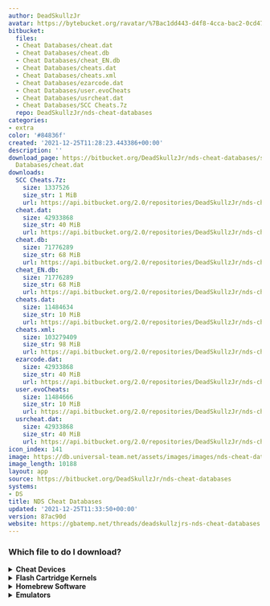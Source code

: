 ```yaml
---
author: DeadSkullzJr
avatar: https://bytebucket.org/ravatar/%7Bac1dd443-d4f8-4cca-bac2-0cd4732f207e%7D?ts=default
bitbucket:
  files:
  - Cheat Databases/cheat.dat
  - Cheat Databases/cheat.db
  - Cheat Databases/cheat_EN.db
  - Cheat Databases/cheats.dat
  - Cheat Databases/cheats.xml
  - Cheat Databases/ezarcode.dat
  - Cheat Databases/user.evoCheats
  - Cheat Databases/usrcheat.dat
  - Cheat Databases/SCC Cheats.7z
  repo: DeadSkullzJr/nds-cheat-databases
categories:
- extra
color: '#84836f'
created: '2021-12-25T11:28:23.443386+00:00'
description: ''
download_page: https://bitbucket.org/DeadSkullzJr/nds-cheat-databases/src/master/Cheat
  Databases/cheat.dat
downloads:
  SCC Cheats.7z:
    size: 1337526
    size_str: 1 MiB
    url: https://api.bitbucket.org/2.0/repositories/DeadSkullzJr/nds-cheat-databases/src/87ac90d77ddce274ef1dbb4c6dd365a1687dba47/Cheat%20Databases/SCC%20Cheats.7z
  cheat.dat:
    size: 42933868
    size_str: 40 MiB
    url: https://api.bitbucket.org/2.0/repositories/DeadSkullzJr/nds-cheat-databases/src/87ac90d77ddce274ef1dbb4c6dd365a1687dba47/Cheat%20Databases/cheat.dat
  cheat.db:
    size: 71776289
    size_str: 68 MiB
    url: https://api.bitbucket.org/2.0/repositories/DeadSkullzJr/nds-cheat-databases/src/87ac90d77ddce274ef1dbb4c6dd365a1687dba47/Cheat%20Databases/cheat.db
  cheat_EN.db:
    size: 71776289
    size_str: 68 MiB
    url: https://api.bitbucket.org/2.0/repositories/DeadSkullzJr/nds-cheat-databases/src/87ac90d77ddce274ef1dbb4c6dd365a1687dba47/Cheat%20Databases/cheat_EN.db
  cheats.dat:
    size: 11484634
    size_str: 10 MiB
    url: https://api.bitbucket.org/2.0/repositories/DeadSkullzJr/nds-cheat-databases/src/87ac90d77ddce274ef1dbb4c6dd365a1687dba47/Cheat%20Databases/cheats.dat
  cheats.xml:
    size: 103279409
    size_str: 98 MiB
    url: https://api.bitbucket.org/2.0/repositories/DeadSkullzJr/nds-cheat-databases/src/87ac90d77ddce274ef1dbb4c6dd365a1687dba47/Cheat%20Databases/cheats.xml
  ezarcode.dat:
    size: 42933868
    size_str: 40 MiB
    url: https://api.bitbucket.org/2.0/repositories/DeadSkullzJr/nds-cheat-databases/src/87ac90d77ddce274ef1dbb4c6dd365a1687dba47/Cheat%20Databases/ezarcode.dat
  user.evoCheats:
    size: 11484666
    size_str: 10 MiB
    url: https://api.bitbucket.org/2.0/repositories/DeadSkullzJr/nds-cheat-databases/src/87ac90d77ddce274ef1dbb4c6dd365a1687dba47/Cheat%20Databases/user.evoCheats
  usrcheat.dat:
    size: 42933868
    size_str: 40 MiB
    url: https://api.bitbucket.org/2.0/repositories/DeadSkullzJr/nds-cheat-databases/src/87ac90d77ddce274ef1dbb4c6dd365a1687dba47/Cheat%20Databases/usrcheat.dat
icon_index: 141
image: https://db.universal-team.net/assets/images/images/nds-cheat-databases.png
image_length: 10188
layout: app
source: https://bitbucket.org/DeadSkullzJr/nds-cheat-databases
systems:
- DS
title: NDS Cheat Databases
updated: '2021-12-25T11:33:50+00:00'
version: 87ac90d
website: https://gbatemp.net/threads/deadskullzjrs-nds-cheat-databases.488711/
---
```

<h3>Which file to do I download?</h3><details><summary><b>Cheat Devices</b></summary>Cheats.xml can be used for:<ul><li>Action Replay DS</li><li>Action Replay DSi</li></ul></details><details><summary><b>Flash Cartridge Kernels</b></summary>Usrcheat.dat can be used for:<ul><li>AceKard 2 Menu</li><li>AKAIO</li><li>DSTT Menu</li><li>EZ-Flash V Menu</li><li>EZ-Flash Vi Menu</li><li>R4i Menu</li><li>SuperCard DSONE EOS</li><li>SuperCard DSTWO EOS</li><li>Wood R4</li><li>Wood RPG</li><li>YSMenu</li></ul>Cheats.dat can be used for:<ul><li>AceKard 2 Menu</li><li>AKAIO</li><li>EDGE Menu</li></ul>Cheat.dat can be used for:<ul><li>AceKard 2 Menu</li><li>AKAIO</li><li>M3 Menu</li><li>R4 Menu</li></ul>EZARCode.dat can be used for:<ul><li>EZ-Flash V Menu (Original)</li></ul>User.evoCheats can be used for:<ul><li>CycloDS Menu</li></ul>Cheat.db can be used for:<ul><li>M3 Sakura</li></ul>Cheat_EN.db can be used for:<ul><li>M3 Sakura</li></ul>SCC cheats can be used for:<ul><li>SuperCard DSONE OS</li></ul>Cheats.xml can be used for:<ul><li>AceKard 2 Menu</li><li>AKAIO</li></ul></details><details><summary><b>Homebrew Software</b></summary>Usrcheat.dat can be used for:<ul><li>Nitro Hax (3DS) (Usrcheat Edition)</li><li>Nitro Hax (DSi) (Usrcheat Edition)</li><li>TWiLight Menu++ (3DS)</li><li>TWiLight Menu++ (DSi)</li></ul>Cheats.xml can be used for:<ul><li>Nitro Hax (3DS)</li><li>Nitro Hax (DSi)</li><li>Nitro Hax (NDS)</li></ul></details><details><summary><b>Emulators</b></summary>Usrcheat.dat can be used for:<ul><li>DeSmuMe</li><li>DraStic</li></ul></details>